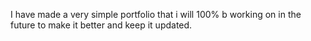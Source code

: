 I have made a very simple portfolio that i will 100% b working on in the future to make it better and keep it updated.